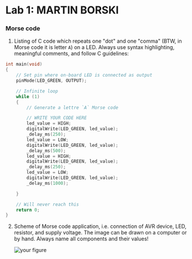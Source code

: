 # Lab 1: MARTIN BORSKI

### Morse code

1. Listing of C code which repeats one "dot" and one "comma" (BTW, in Morse code it is letter `A`) on a LED. Always use syntax highlighting, meaningful comments, and follow C guidelines:

```c
int main(void)
{
    // Set pin where on-board LED is connected as output
    pinMode(LED_GREEN, OUTPUT);

    // Infinite loop
    while (1)
    {
        // Generate a lettre `A` Morse code

        // WRITE YOUR CODE HERE
        led_value = HIGH;
        digitalWrite(LED_GREEN, led_value);
        _delay_ms(250);
        led_value = LOW;
        digitalWrite(LED_GREEN, led_value);
        _delay_ms(500);
        led_value = HIGH;
        digitalWrite(LED_GREEN, led_value);
        _delay_ms(250);
        led_value = LOW;
        digitalWrite(LED_GREEN, led_value);
        _delay_ms(1000);

    }

    // Will never reach this
    return 0;
}
```

2. Scheme of Morse code application, i.e. connection of AVR device, LED, resistor, and supply voltage. The image can be drawn on a computer or by hand. Always name all components and their values!

   ![your figure](de2-11.png)
